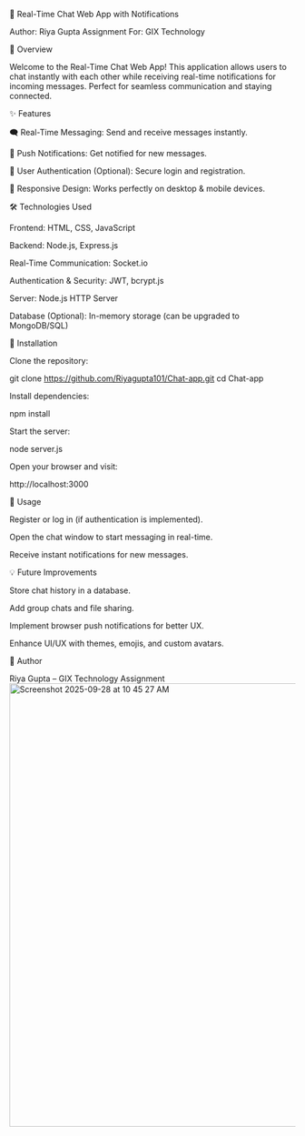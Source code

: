 💬 Real-Time Chat Web App with Notifications

Author: Riya Gupta
Assignment For: GIX Technology

🌟 Overview

Welcome to the Real-Time Chat Web App!
This application allows users to chat instantly with each other while receiving real-time notifications for incoming messages. Perfect for seamless communication and staying connected.

✨ Features

🗨 Real-Time Messaging: Send and receive messages instantly.

🔔 Push Notifications: Get notified for new messages.

🔐 User Authentication (Optional): Secure login and registration.

📱 Responsive Design: Works perfectly on desktop & mobile devices.

🛠 Technologies Used

Frontend: HTML, CSS, JavaScript

Backend: Node.js, Express.js

Real-Time Communication: Socket.io

Authentication & Security: JWT, bcrypt.js

Server: Node.js HTTP Server

Database (Optional): In-memory storage (can be upgraded to MongoDB/SQL)

🚀 Installation

Clone the repository:

git clone https://github.com/Riyagupta101/Chat-app.git
cd Chat-app


Install dependencies:

npm install


Start the server:

node server.js


Open your browser and visit:

http://localhost:3000

📝 Usage

Register or log in (if authentication is implemented).

Open the chat window to start messaging in real-time.

Receive instant notifications for new messages.

💡 Future Improvements

Store chat history in a database.

Add group chats and file sharing.

Implement browser push notifications for better UX.

Enhance UI/UX with themes, emojis, and custom avatars.

📌 Author

Riya Gupta – GIX Technology Assignment
<img width="1436" height="780" alt="Screenshot 2025-09-28 at 10 45 27 AM" src="https://github.com/user-attachments/assets/f3279247-9128-48e6-9ba5-26d4daf22ca7" />
